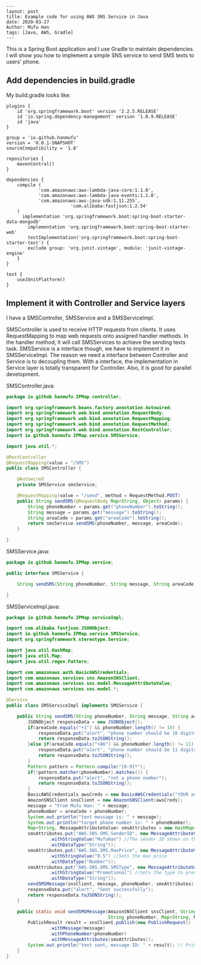 ```
---
layout: post
title: Example code for using AWS SNS Service in Java
date: 2020-03-27
Author: Mufu Han
tags: [Java, AWS, Gradle]
--- 
```

This is a Spring Boot application and I use Gradle to maintain dependencies. I will show you how to implement a simple SNS service to send SMS texts to users' phone. 



## Add dependencies in build.gradle

My build.gradle looks like:

````
plugins {
	id 'org.springframework.boot' version '2.2.5.RELEASE'
	id 'io.spring.dependency-management' version '1.0.9.RELEASE'
	id 'java'
}

group = 'io.github.hanmufu'
version = '0.0.1-SNAPSHOT'
sourceCompatibility = '1.8'

repositories {
	mavenCentral()
}

dependencies {
    compile (
            'com.amazonaws:aws-lambda-java-core:1.1.0',
            'com.amazonaws:aws-lambda-java-events:1.1.0',
            'com.amazonaws:aws-java-sdk:1.11.255', 
						'com.alibaba:fastjson:1.2.54'
    )
	  implementation 'org.springframework.boot:spring-boot-starter-data-mongodb'
		implementation 'org.springframework.boot:spring-boot-starter-web'
		testImplementation('org.springframework.boot:spring-boot-starter-test') {
		exclude group: 'org.junit.vintage', module: 'junit-vintage-engine'
	}
}

test {
	useJUnitPlatform()
}
````



## Implement it with Controller and Service layers

I have a SMSController, SMSService and a SMSServiceImpl. 

SMSController is used to receive HTTP requests from clients. It uses RequestMapping to map web requests onto assigned handler methods. In the handler method, It will call SMSServices to achieve the sending texts task. SMSService is a interface though, we have to implement it in SMSServiceImpl. The reason we need a interface between Controller and Service is to decoupling them. With a interface, the implementation in Service layer is totally transparent for Controller. Also, it is good for parallel development. 

SMSController.java:

```java
package io.github.hanmufu.IPMap.controller;

import org.springframework.beans.factory.annotation.Autowired;
import org.springframework.web.bind.annotation.RequestBody;
import org.springframework.web.bind.annotation.RequestMapping;
import org.springframework.web.bind.annotation.RequestMethod;
import org.springframework.web.bind.annotation.RestController;
import io.github.hanmufu.IPMap.service.SMSService;

import java.util.*;

@RestController
@RequestMapping(value = "/SMS")
public class SMSController {

    @Autowired
    private SMSService smsService;

    @RequestMapping(value = "/send", method = RequestMethod.POST)
    public String sendSMS(@RequestBody Map<String, Object> params) {
        String phoneNumber = params.get("phoneNumber").toString();
        String message = params.get("message").toString();
        String areaCode = params.get("areaCode").toString();
        return smsService.sendSMS(phoneNumber, message, areaCode);
    }

}
```



SMSService.java:

```java
package io.github.hanmufu.IPMap.service;

public interface SMSService {

    String sendSMS(String phoneNumber, String message, String areaCode);

}
```



SMSServiceImpl.java:

```java
package io.github.hanmufu.IPMap.serviceImpl;

import com.alibaba.fastjson.JSONObject;
import io.github.hanmufu.IPMap.service.SMSService;
import org.springframework.stereotype.Service;

import java.util.HashMap;
import java.util.Map;
import java.util.regex.Pattern;

import com.amazonaws.auth.BasicAWSCredentials;
import com.amazonaws.services.sns.AmazonSNSClient;
import com.amazonaws.services.sns.model.MessageAttributeValue;
import com.amazonaws.services.sns.model.*;

@Service
public class SMSServiceImpl implements SMSService {

    public String sendSMS(String phoneNumber, String message, String areaCode) {
        JSONObject responseData = new JSONObject();
        if(areaCode.equals("+1") && phoneNumber.length() != 10) {
            responseData.put("alert", "phone number should be 10 digits");
            return responseData.toJSONString();
        }else if(areaCode.equals("+86") && phoneNumber.length() != 11) {
            responseData.put("alert", "phone number should be 11 digits");
            return responseData.toJSONString();
        }
        Pattern pattern = Pattern.compile("[0-9]*");
        if(!pattern.matcher(phoneNumber).matches()) {
            responseData.put("alert", "not a phone number");
            return responseData.toJSONString();
        }
        BasicAWSCredentials awsCreds = new BasicAWSCredentials("YOUR accessKey", "YOUR secretKey");
        AmazonSNSClient snsClient = new AmazonSNSClient(awsCreds);
        message = "From Mufu Han: " + message;
        phoneNumber = areaCode + phoneNumber;
        System.out.println("text message is: " + message);
        System.out.println("target phone number is: " + phoneNumber);
        Map<String, MessageAttributeValue> smsAttributes = new HashMap<String, MessageAttributeValue>();
        smsAttributes.put("AWS.SNS.SMS.SenderID", new MessageAttributeValue()
                .withStringValue("MufuHan") //The sender ID shown on the device.
                .withDataType("String"));
        smsAttributes.put("AWS.SNS.SMS.MaxPrice", new MessageAttributeValue()
                .withStringValue("0.5") //Sets the max price
                .withDataType("Number"));
        smsAttributes.put("AWS.SNS.SMS.SMSType", new MessageAttributeValue()
                .withStringValue("Promotional") //Sets the type to promotional.
                .withDataType("String"));
        sendSMSMessage(snsClient, message, phoneNumber, smsAttributes);
        responseData.put("alert", "Sent successfully");
        return responseData.toJSONString();
    }

    public static void sendSMSMessage(AmazonSNSClient snsClient, String message,
                                      String phoneNumber, Map<String, MessageAttributeValue> smsAttributes) {
        PublishResult result = snsClient.publish(new PublishRequest()
                .withMessage(message)
                .withPhoneNumber(phoneNumber)
                .withMessageAttributes(smsAttributes));
        System.out.println("text sent, message ID: " + result); // Prints the message ID.
    }
}
```

